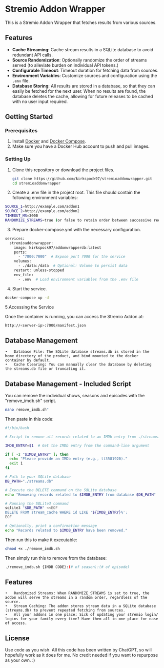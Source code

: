 # Stremio Addon Wrapper

This is a Stremio Addon Wrapper that fetches results from various sources.

## Features

- **Cache Streaming**: Cache stream results in a SQLite database to avoid redundant API calls.
- **Source Randomization**: Optionally randomize the order of streams served (to alleviate burden on individual API tokens.)
- **Configurable Timeout**: Timeout duration for fetching data from sources.
- **Environment Variables**: Customize sources and configuration using the `.env` file.
- **Database Storing**: All results are stored in a database, so that they can easily be fetched for the next user. When no results are found, the database deletes the cache, allowing for future releases to be cached with no user input required.

## Getting Started

### Prerequisites

1. Install [Docker](https://docs.docker.com/get-docker/) and [Docker Compose](https://docs.docker.com/compose/install/).
2. Make sure you have a Docker Hub account to push and pull images.

### Setting Up

1. Clone this repository or download the project files.

   ```bash
   git clone https://github.com/kirkspock97/stremioaddonwrapper.git
   cd stremioaddonwrapper
   ```
2. Create a .env file in the project root. This file should contain the following environment variables:

```bash
SOURCE_1=http://example.com/addon1
SOURCE_2=http://example.com/addon2
TIMEOUT_MS=3000
RANDOMIZE_STREAMS=true (or false to retain order between successive requests. Defaults to false if blank)
```
3. Prepare docker-compose.yml with the necessary configuration.

```bash
services:
  stremioaddonwrapper:
    image: kirkspock97/addonwrapperdb:latest
    ports:
      - "7000:7000"  # Expose port 7000 for the service
    volumes:
      - ./data:/data  # Optional: Volume to persist data
    restart: unless-stopped
    env_file:
      - .env  # Load environment variables from the .env file
```

4. Start the service.
```bash
docker-compose up -d
```

5.Accessing the Service

Once the container is running, you can access the Stremio Addon at:

```bash
http://<server-ip>:7000/manifest.json
```

## Database Management
	•	Database File: The SQLite database streams.db is stored in the home directory of the product, and bind mounted to the docker container by default.
	•	Cache Clearing: You can manually clear the database by deleting the streams.db file or truncating it.

 ## Database Management - Included Script
  You can remove the individual shows, seasons and episodes with the "remove_imdb.sh" script.
  ```bash
nano remove_imdb.sh"
```
Then paste in this code:
```bash
#!/bin/bash

# Script to remove all records related to an IMDb entry from ./streams.db

IMDB_ENTRY=$1  # Get the IMDb entry from the command-line argument

if [ -z "$IMDB_ENTRY" ]; then
  echo "Please provide an IMDb entry (e.g., tt3581920)."
  exit 1
fi

# Path to your SQLite database
DB_PATH="./streams.db"

# Execute the DELETE command on the SQLite database
echo "Removing records related to $IMDB_ENTRY from database $DB_PATH"

# Running the SQLite3 command
sqlite3 "$DB_PATH" <<EOF
DELETE FROM stream_cache WHERE id LIKE '${IMDB_ENTRY}%';
EOF

# Optionally, print a confirmation message
echo "Records related to $IMDB_ENTRY have been removed."
```
Then run this to make it executable:
```bash
chmod +x ./remove_imdb.sh
```
Then simply run this to remove from the database:
```bash
./remove_imdb.sh {IMDB CODE}:(# of season):(# of episode)
```


## Features
	•	Randomized Streams: When RANDOMIZE_STREAMS is set to true, the addon will serve the streams in a random order, regardless of the source.
	•	Stream Caching: The addon stores stream data in a SQLite database (streams.db) to prevent repeated fetching from sources.
 	• 	All your addons in one place: Sick of updating your stremio login/ logins for your family every time? Have them all in one place for ease of access.
 	


## License

Use code as you wish. All this code has been written by ChatGPT, so will hopefully work as it does for me. No credit needed if you want to repurpose as your own. :)
